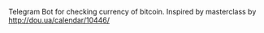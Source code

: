 Telegram Bot for checking currency of bitcoin.
Inspired by masterclass by  http://dou.ua/calendar/10446/